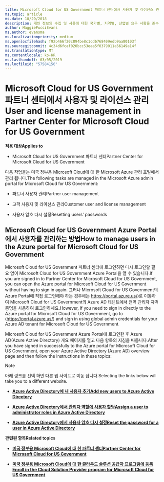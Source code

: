 ```yaml
---
title: Microsoft Cloud for US Government 파트너 센터에서 사용자 및 라이선스 관리 | Microsoft Cloud for US Government 파트너 센터
ms.topic: article
ms.date: 10/29/2018
description: 개인 정보의 수집 및 사용에 대한 국가별, 지역별, 산업별 요구 사항을 준수하기 위해 Microsoft Cloud for US Government 파트너 센터에는 사용자 관리 기능이 제공되지 않습니다. 그 대신 Microsoft Cloud for US Government Azure Portal에서 사용자를 추가하고 관리할 수 있습니다.
author: MaggiePucciEvans
ms.author: evansma
ms.localizationpriority: medium
ms.openlocfilehash: f92b466f20c894be8c1cd6768409edb9aa80103f
ms.sourcegitcommit: 4c34d6fcaf020bcc53eaa5f0379011a56149a14f
ms.translationtype: MT
ms.contentlocale: ko-KR
ms.lasthandoff: 03/05/2019
ms.locfileid: "57584156"
---
```

# <a name="user-and-license-management-in-partner-center-for-microsoft-cloud-for-us-government"></a><span data-ttu-id="c1843-104">Microsoft Cloud for US Government 파트너 센터에서 사용자 및 라이선스 관리</span><span class="sxs-lookup"><span data-stu-id="c1843-104">User and license management in Partner Center for Microsoft Cloud for US Government</span></span>

<span data-ttu-id="c1843-105">**적용 대상**</span><span class="sxs-lookup"><span data-stu-id="c1843-105">**Applies to**</span></span>

-  <span data-ttu-id="c1843-106">Microsoft Cloud for US Government 파트너 센터</span><span class="sxs-lookup"><span data-stu-id="c1843-106">Partner Center for Microsoft Cloud for US Government</span></span>

<span data-ttu-id="c1843-107">다음 작업을는 미국 정부용 Microsoft Cloud에 대 한 Microsoft Azure 관리 포털에서 관리 됩니다.</span><span class="sxs-lookup"><span data-stu-id="c1843-107">The following tasks are managed in the Microsoft Azure admin portal for Microsoft Cloud for US Government:</span></span>

- <span data-ttu-id="c1843-108">파트너 사용자 관리</span><span class="sxs-lookup"><span data-stu-id="c1843-108">Partner user management</span></span>

- <span data-ttu-id="c1843-109">고객 사용자 및 라이선스 관리</span><span class="sxs-lookup"><span data-stu-id="c1843-109">Customer user and license management</span></span>

- <span data-ttu-id="c1843-110">사용자 암호 다시 설정</span><span class="sxs-lookup"><span data-stu-id="c1843-110">Resetting users' passwords</span></span>


## <a name="how-to-manage-users-in-the-azure-portal-for-microsoft-cloud-for-us-government"></a><span data-ttu-id="c1843-111">Microsoft Cloud for US Government Azure Portal에서 사용자를 관리하는 방법</span><span class="sxs-lookup"><span data-stu-id="c1843-111">How to manage users in the Azure portal for Microsoft Cloud for US Government</span></span>

<span data-ttu-id="c1843-112">Microsoft Cloud for US Government 파트너 센터에 로그인하면 다시 로그인할 필요 없이 Microsoft Cloud for US Government Azure Portal을 열 수 있습니다.</span><span class="sxs-lookup"><span data-stu-id="c1843-112">If you are signed in to Partner Center for Microsoft Cloud for US Government, you can open the Azure portal for Microsoft Cloud for US Government without having to sign in again.</span></span> <span data-ttu-id="c1843-113">그러나 Microsoft Cloud for US Government의 Azure Portal에 직접 로그인해야 하는 경우에는 https://portal.azure.us/)로 이동하여 Microsoft Cloud for US Government의 Azure AD 테넌트에서 전역 관리자 자격 증명을 사용하여 로그인하세요.</span><span class="sxs-lookup"><span data-stu-id="c1843-113">However, if you need to sign in directly to the Azure portal for Microsoft Cloud for US Government, go to (https://portal.azure.us/) and sign in using global admin credentials for your Azure AD tenant for Microsoft Cloud for US Government.</span></span>

<span data-ttu-id="c1843-114">Microsoft Cloud for US Government Azure Portal에 로그인한 후 Azure AD(Azure Active Directory) 개요 페이지를 열고 다음 항목의 지침을 따릅니다.</span><span class="sxs-lookup"><span data-stu-id="c1843-114">After you have signed in successfully to the Azure portal for Microsoft Cloud for US Government, open your Azure Active Directory (Azure AD) overview page and then follow the instructions in these topics:</span></span>

> [!NOTE]  
> <span data-ttu-id="c1843-115">아래 링크를 선택 하면 다른 웹 사이트로 이동 됩니다.</span><span class="sxs-lookup"><span data-stu-id="c1843-115">Selecting the links below will take you to a different website.</span></span> 

-  [<span data-ttu-id="c1843-116">**Azure Active Directory에 새 사용자 추가**</span><span class="sxs-lookup"><span data-stu-id="c1843-116">**Add new users to Azure Active Directory**</span></span>](https://docs.microsoft.com/azure/active-directory/active-directory-users-create-azure-portal)

-  [<span data-ttu-id="c1843-117">**Azure Active Directory에서 관리자 역할에 사용자 할당**</span><span class="sxs-lookup"><span data-stu-id="c1843-117">**Assign a user to administrator roles in Azure Active Directory**</span></span>](https://docs.microsoft.com/azure/active-directory/active-directory-users-assign-role-azure-portal)

-  [<span data-ttu-id="c1843-118">**Azure Active Directory에서 사용자 암호 다시 설정**</span><span class="sxs-lookup"><span data-stu-id="c1843-118">**Reset the password for a user in Azure Active Directory**</span></span>](https://docs.microsoft.com/azure/active-directory/active-directory-users-reset-password-azure-portal)

<span data-ttu-id="c1843-119">**관련된 항목**</span><span class="sxs-lookup"><span data-stu-id="c1843-119">**Related topics**</span></span>

-  [<span data-ttu-id="c1843-120">**미국 정부용 Microsoft Cloud에 대 한 파트너 센터**</span><span class="sxs-lookup"><span data-stu-id="c1843-120">**Partner Center for Microsoft Cloud for US Government**</span></span>](partner-center-for-microsoft-us-govt-cloud.md)

-  [<span data-ttu-id="c1843-121">**미국 정부용 Microsoft Cloud에 대 한 클라우드 솔루션 공급자 프로그램에 등록**</span><span class="sxs-lookup"><span data-stu-id="c1843-121">**Enroll in the Cloud Solution Provider program for Microsoft Cloud for US Government**</span></span>](enroll-in-csp-for-microsoft-us-govt-cloud.md)

